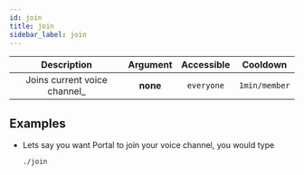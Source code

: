 ```yaml
---
id: join
title: join
sidebar_label: join
---
```


|          Description          | Argument | Accessible |   Cooldown    |
| :---------------------------: | :------: | :--------: | :-----------: |
| Joins current voice channel\_ | **none** | `everyone` | `1min/member` |

## Examples

- Lets say you want Portal to join your voice channel, you would type
  ```bash
  ./join
  ```
